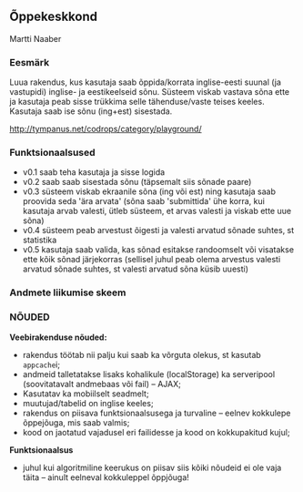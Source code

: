 ## Õppekeskkond
Martti Naaber

### Eesmärk
Luua rakendus, kus kasutaja saab õppida/korrata inglise-eesti suunal (ja vastupidi) inglise- ja eestikeelseid sõnu. Süsteem viskab vastava sõna ette ja kasutaja peab sisse trükkima selle tähenduse/vaste teises keeles. Kasutaja saab ise sõnu (ing+est) sisestada.

http://tympanus.net/codrops/category/playground/

### Funktsionaalsused
* v0.1 saab teha kasutaja ja sisse logida
* v0.2 saab saab sisestada sõnu (täpsemalt siis sõnade paare)
* v0.3 süsteem viskab ekraanile sõna (ing või est) ning kasutaja saab proovida seda 'ära arvata' (sõna saab 'submittida' ühe korra, kui kasutaja arvab valesti, ütleb süsteem, et arvas valesti ja viskab ette uue sõna)
* v0.4 süsteem peab arvestust õigesti ja valesti arvatud sõnade suhtes, st statistika
* v0.5 kasutaja saab valida, kas sõnad esitakse randoomselt või visatakse ette kõik sõnad järjekorras (sellisel juhul peab olema arvestus valesti arvatud sõnade suhtes, st valesti arvatud sõna küsib uuesti)

### Andmete liikumise skeem

### NÕUDED

**Veebirakenduse nõuded:**
  * rakendus töötab nii palju kui saab ka võrguta olekus, st kasutab `appcache`i;
  * andmeid talletatakse lisaks kohalikule (localStorage) ka serveripool (soovitatavalt andmebaas või fail) – AJAX;
  * Kasutatav ka mobiilselt seadmelt;
  * muutujad/tabelid on inglise keeles;
  * rakendus on piisava funktsionaalsusega ja turvaline – eelnev kokkulepe õppejõuga, mis saab valmis;
  * kood on jaotatud vajadusel eri failidesse ja kood on kokkupakitud kujul;

**Funktsionaalsus**
  * juhul kui algoritmiline keerukus on piisav siis kõiki nõudeid ei ole vaja täita – ainult eelneval kokkuleppel õppjõuga!
